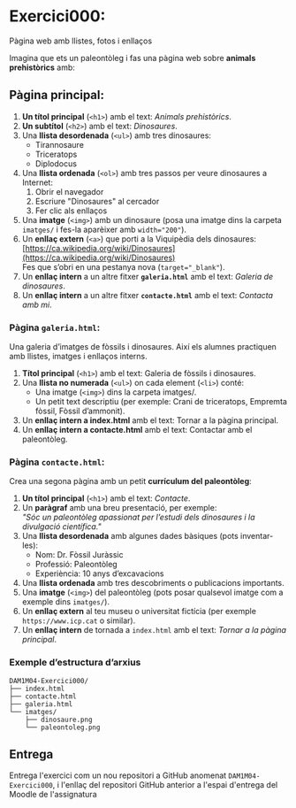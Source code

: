 # Exercici000: 

Pàgina web amb llistes, fotos i enllaços

Imagina que ets un paleontòleg i fas una pàgina web sobre **animals prehistòrics** amb:

## Pàgina principal: 

1. **Un títol principal** (`<h1>`) amb el text: *Animals prehistòrics*.
2. **Un subtítol** (`<h2>`) amb el text: *Dinosaures*.
3. Una **llista desordenada** (`<ul>`) amb tres dinosaures:
   - Tirannosaure
   - Triceratops
   - Diplodocus
4. Una **llista ordenada** (`<ol>`) amb tres passos per veure dinosaures a Internet:
   1. Obrir el navegador
   2. Escriure "Dinosaures" al cercador
   3. Fer clic als enllaços
5. Una **imatge** (`<img>`) amb un dinosaure (posa una imatge dins la carpeta `imatges/` i fes-la aparèixer amb `width="200"`).
6. Un **enllaç extern** (`<a>`) que porti a la Viquipèdia dels dinosaures:  
   [https://ca.wikipedia.org/wiki/Dinosaures](https://ca.wikipedia.org/wiki/Dinosaures)  
   Fes que s’obri en una pestanya nova (`target="_blank"`).
7. Un **enllaç intern** a un altre fitxer **`galeria.html`** amb el text: *Galeria de dinosaures*.
8. Un **enllaç intern** a un altre fitxer **`contacte.html`** amb el text: *Contacta amb mi*.

### Pàgina `galeria.html`:

Una galeria d’imatges de fòssils i dinosaures.
Així els alumnes practiquen amb llistes, imatges i enllaços interns.

1. **Títol principal** (`<h1>`) amb el text: Galeria de fòssils i dinosaures.
2. Una **llista no numerada** (`<ul>`) on cada element (`<li>`) conté:
    - Una imatge (`<img>`) dins la carpeta imatges/.
    - Un petit text descriptiu (per exemple: Crani de triceratops, Empremta fòssil, Fòssil d’ammonit).
3. Un **enllaç intern a index.html** amb el text: Tornar a la pàgina principal.
4. Un **enllaç intern a contacte.html** amb el text: Contactar amb el paleontòleg.

### Pàgina `contacte.html`:

Crea una segona pàgina amb un petit **currículum del paleontòleg**:

1. **Un títol principal** (`<h1>`) amb el text: *Contacte*.  
2. Un **paràgraf** amb una breu presentació, per exemple:  
   *"Sóc un paleontòleg apassionat per l’estudi dels dinosaures i la divulgació científica."*  
3. Una **llista desordenada** amb algunes dades bàsiques (pots inventar-les):  
   - Nom: Dr. Fòssil Juràssic  
   - Professió: Paleontòleg  
   - Experiència: 10 anys d’excavacions  
4. Una **llista ordenada** amb tres descobriments o publicacions importants.  
5. Una **imatge** (`<img>`) del paleontòleg (pots posar qualsevol imatge com a exemple dins `imatges/`).  
6. Un **enllaç extern** al teu museu o universitat fictícia (per exemple `https://www.icp.cat` o similar).  
7. Un **enllaç intern** de tornada a `index.html` amb el text: *Tornar a la pàgina principal*.  

### Exemple d’estructura d’arxius

```text
DAM1M04-Exercici000/
├── index.html
├── contacte.html
├── galeria.html
└── imatges/
    ├── dinosaure.png
    └── paleontoleg.png
```
## Entrega

Entrega l'exercici com un nou repositori a GitHub anomenat `DAM1M04-Exercici000`, i l'enllaç del repositori GitHub anterior a l'espai d'entrega del Moodle de l'assignatura

